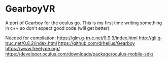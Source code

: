 # GearboyVR
A port of Gearboy for the oculus go. This is my first time writing something in c++ so don't expect good code (will get better).

Needed for compilation:
https://glm.g-truc.net/0.9.9/index.html
http://gli.g-truc.net/0.8.2/index.html
https://github.com/drhelius/Gearboy
https://www.freetype.org/
https://developer.oculus.com/downloads/package/oculus-mobile-sdk/
